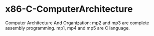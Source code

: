 # x86-C-ComputerArchitecture

Computer Architecture And Organization:
mp2 and mp3 are complete assembly programming. mp1, mp4 and mp5 are C language.
